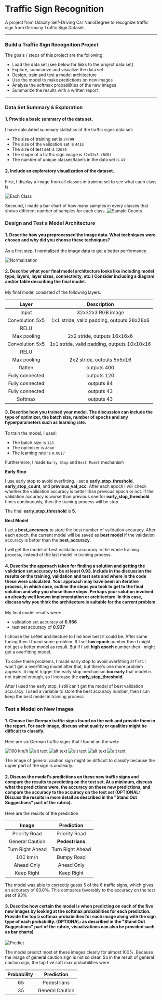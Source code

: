 # **Traffic Sign Recognition**

A project from Udacity Self-Driving Car NanoDegree to recognize traffic sign from Germany Traffic Sign Dataset.

---

### **Build a Traffic Sign Recognition Project**

The goals / steps of this project are the following:
* Load the data set (see below for links to the project data set)
* Explore, summarize and visualize the data set
* Design, train and test a model architecture
* Use the model to make predictions on new images
* Analyze the softmax probabilities of the new images
* Summarize the results with a written report


[//]: # (Image References)

[image1]: ./examples/all_class.jpg "Image For Each Class"
[image2]: ./examples/samples.jpg "Sample Counts"
[image3]: ./examples/normalization.jpg "normalization"
[image4]: ./new_images/7.jpg "Traffic Sign 1"
[image5]: ./new_images/12.jpg "Traffic Sign 2"
[image6]: ./new_images/18.jpg "Traffic Sign 3"
[image7]: ./new_images/33.jpg "Traffic Sign 4"
[image8]: ./new_images/35.jpg "Traffic Sign 5"
[image9]: ./new_images/38.jpg "Traffic Sign 6"
[image10]: ./examples/predict.jpg "General Caution Predict"

---

### Data Set Summary & Exploration

#### 1. Provide a basic summary of the data set.

I have calculated summary statistics of the traffic signs data set:

* The size of training set is `34799`
* The size of the validation set is `4410`
* The size of test set is `12630`
* The shape of a traffic sign image is `32x32x3 (RGB)`
* The number of unique classes/labels in the data set is `43`

#### 2. Include an exploratory visualization of the dataset.

First, I display a image from all classes in training set to see what each class is.

![Each Class][image1]

Secound, I made a bar chart of how many samples in every classes that shows different number of samples for each class.
![Sample Counts][image2]



### Design and Test a Model Architecture

#### 1. Describe how you preprocessed the image data. What techniques were chosen and why did you choose these techniques?

As a first step, I normalized the image data to get a better performance.

![Normalization][image3]


#### 2. Describe what your final model architecture looks like including model type, layers, layer sizes, connectivity, etc.) Consider including a diagram and/or table describing the final model.

My final model consisted of the following layers:

| Layer         		|     Description	        					|
|:---------------------:|:---------------------------------------------:|
| Input         		| 32x32x3 RGB image   							|
| Convolution 5x5     	| 1x1 stride, valid padding, outputs 28x28x6 	|
| RELU					|												|
| Max pooling	      	| 2x2 stride,  outputs 16x16x6	  			    |
| Convolution 5x5	    | 1x1 stride, valid padding, outputs 10x10x16	|
| RELU					|												|
| Max pooling	      	| 2x2 stride,  outputs 5x5x16	  			    |
| flatten				| outputs 400                                   |
| Fully connected		| outputs 120  									|
| Fully connected		| outputs 84  									|
| Fully connected		| outputs 43  									|
| Softmax				| outputs 43           									|



#### 3. Describe how you trained your model. The discussion can include the type of optimizer, the batch size, number of epochs and any hyperparameters such as learning rate.

To train the model, I used:
* The batch size is `128`
* The optimizer is `Adam`
* The learning rate is `0.0017`

Furthermore, I made `Early Stop` and `Best Model` mechanism

**Early Stop**

I use early stop to avoid overfitting.
I set a **early_stop_threshold**, **early_stop_count**, and **previous_val_acc**.
After each epoch I will check whether the validation accuracy is better than previous epoch or not. If the validation accuracy is worse than previous one for **early_stop_threshold** times continuously, then the training process will be stop.

The final **early_stop_threshold** is **5**.

**Best Model**

I set a **best_accuracy** to store the best number of validation accuracy. After each epoch, the current model will be saved as **best model** if the validation accuracy is better than the **best_accuracy**.

I will get the model of best validation accuracy in the whole training process, instead of the last model in training process.



#### 4. Describe the approach taken for finding a solution and getting the validation set accuracy to be at least 0.93. Include in the discussion the results on the training, validation and test sets and where in the code these were calculated. Your approach may have been an iterative process, in which case, outline the steps you took to get to the final solution and why you chose those steps. Perhaps your solution involved an already well known implementation or architecture. In this case, discuss why you think the architecture is suitable for the current problem.

My final model results were:
* validation set accuracy of **0.956**
* test set accuracy of **0.937**

I choose the LeNet architecture to find how best it could be.
After some tuning then I found some problem. If I set **low epoch** number then I might not get a better model as result. But if I set **high epoch** number then I might get a overfitting model.

To solve these problems, I made early stop to avoid overfitting at first. I won't get a overfitting model after that, but there's one more problem appears.
it might trigger the early stop mechanism **too early** that model is not trained enough, so I increase the **early_stop_threshold**.

After I used the early stop, I still can't get the model of best validation accuracy.
I used a variable to store the best accuracy number, then I can keep the best model in training process.


### Test a Model on New Images

#### 1. Choose five German traffic signs found on the web and provide them in the report. For each image, discuss what quality or qualities might be difficult to classify.

Here are six German traffic signs that I found on the web:

![100 km/h][image4] ![alt text][image5] ![alt text][image6]
![alt text][image7] ![alt text][image8] ![alt text][image9]

The image of general caution sign might be difficult to classify because
the upper part of the sign is unclearly.

#### 2. Discuss the model's predictions on these new traffic signs and compare the results to predicting on the test set. At a minimum, discuss what the predictions were, the accuracy on these new predictions, and compare the accuracy to the accuracy on the test set (OPTIONAL: Discuss the results in more detail as described in the "Stand Out Suggestions" part of the rubric).

Here are the results of the prediction:

| Image			        |     Prediction	        					|
|:---------------------:|:---------------------------------------------:|
| Priority Road   		| Priority Road									|
| General Caution		| **Pedestrians**    							|
| Turn Right Ahead		| Turn Right Ahead								|
| 100 km/h	      		| Bumpy Road					 				|
| Ahead Only			| Ahead Only         							|
| Keep Right			| Keep Right         							|


The model was able to correctly guess 5 of the 6 traffic signs, which gives an accuracy of 83.0%. This compares favorably to the accuracy on the test set of 93%

#### 3. Describe how certain the model is when predicting on each of the five new images by looking at the softmax probabilities for each prediction. Provide the top 5 softmax probabilities for each image along with the sign type of each probability. (OPTIONAL: as described in the "Stand Out Suggestions" part of the rubric, visualizations can also be provided such as bar charts)

![Predict][image10]

The model predict most of these images clearly for almost 100%. Because the image of general caution sign is not so clear. So in the result of general caution sign, the top five soft max probabilities were

| Probability         	|     Prediction	        					|
|:---------------------:|:---------------------------------------------:|
| .65         			| Pedestrians  									|
| .35     				| General Caution								|
